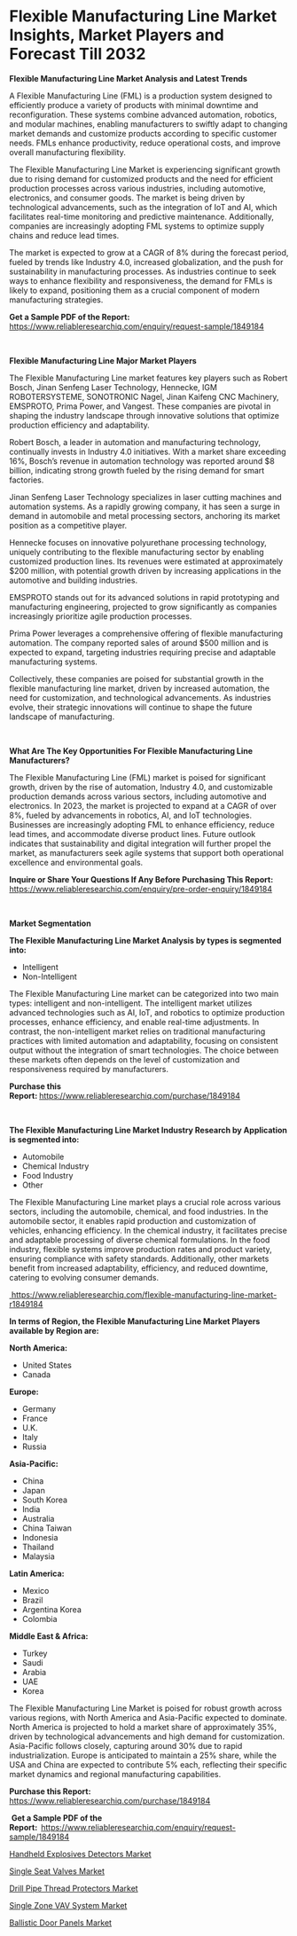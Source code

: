 <p><h1>Flexible Manufacturing Line Market Insights, Market Players and Forecast Till 2032</h1></p><p><strong>Flexible Manufacturing Line Market Analysis and Latest Trends</strong></p>
<p><p>A Flexible Manufacturing Line (FML) is a production system designed to efficiently produce a variety of products with minimal downtime and reconfiguration. These systems combine advanced automation, robotics, and modular machines, enabling manufacturers to swiftly adapt to changing market demands and customize products according to specific customer needs. FMLs enhance productivity, reduce operational costs, and improve overall manufacturing flexibility.</p><p>The Flexible Manufacturing Line Market is experiencing significant growth due to rising demand for customized products and the need for efficient production processes across various industries, including automotive, electronics, and consumer goods. The market is being driven by technological advancements, such as the integration of IoT and AI, which facilitates real-time monitoring and predictive maintenance. Additionally, companies are increasingly adopting FML systems to optimize supply chains and reduce lead times.</p><p>The market is expected to grow at a CAGR of 8% during the forecast period, fueled by trends like Industry 4.0, increased globalization, and the push for sustainability in manufacturing processes. As industries continue to seek ways to enhance flexibility and responsiveness, the demand for FMLs is likely to expand, positioning them as a crucial component of modern manufacturing strategies.</p></p>
<p><strong>Get a Sample PDF of the Report:&nbsp;</strong> <a href="https://www.reliableresearchiq.com/enquiry/request-sample/1849184?utm_campaign=104&utm_medium=2&utm_source=Github&utm_content=ia&utm_term=22022025&utm_id=flexible-manufacturing-line">https://www.reliableresearchiq.com/enquiry/request-sample/1849184</a></p>
<p>&nbsp;</p>
<p><strong>Flexible Manufacturing Line Major Market Players</strong></p>
<p><p>The Flexible Manufacturing Line market features key players such as Robert Bosch, Jinan Senfeng Laser Technology, Hennecke, IGM ROBOTERSYSTEME, SONOTRONIC Nagel, Jinan Kaifeng CNC Machinery, EMSPROTO, Prima Power, and Vangest. These companies are pivotal in shaping the industry landscape through innovative solutions that optimize production efficiency and adaptability.</p><p>Robert Bosch, a leader in automation and manufacturing technology, continually invests in Industry 4.0 initiatives. With a market share exceeding 16%, Bosch’s revenue in automation technology was reported around $8 billion, indicating strong growth fueled by the rising demand for smart factories.</p><p>Jinan Senfeng Laser Technology specializes in laser cutting machines and automation systems. As a rapidly growing company, it has seen a surge in demand in automobile and metal processing sectors, anchoring its market position as a competitive player.</p><p>Hennecke focuses on innovative polyurethane processing technology, uniquely contributing to the flexible manufacturing sector by enabling customized production lines. Its revenues were estimated at approximately $200 million, with potential growth driven by increasing applications in the automotive and building industries.</p><p>EMSPROTO stands out for its advanced solutions in rapid prototyping and manufacturing engineering, projected to grow significantly as companies increasingly prioritize agile production processes.</p><p>Prima Power leverages a comprehensive offering of flexible manufacturing automation. The company reported sales of around $500 million and is expected to expand, targeting industries requiring precise and adaptable manufacturing systems.</p><p>Collectively, these companies are poised for substantial growth in the flexible manufacturing line market, driven by increased automation, the need for customization, and technological advancements. As industries evolve, their strategic innovations will continue to shape the future landscape of manufacturing.</p></p>
<p>&nbsp;</p>
<p><strong>What Are The Key Opportunities For Flexible Manufacturing Line Manufacturers?</strong></p>
<p><p>The Flexible Manufacturing Line (FML) market is poised for significant growth, driven by the rise of automation, Industry 4.0, and customizable production demands across various sectors, including automotive and electronics. In 2023, the market is projected to expand at a CAGR of over 8%, fueled by advancements in robotics, AI, and IoT technologies. Businesses are increasingly adopting FML to enhance efficiency, reduce lead times, and accommodate diverse product lines. Future outlook indicates that sustainability and digital integration will further propel the market, as manufacturers seek agile systems that support both operational excellence and environmental goals.</p></p>
<p><strong>Inquire or Share Your Questions If Any Before Purchasing This Report:</strong> <a href="https://www.reliableresearchiq.com/enquiry/pre-order-enquiry/1849184?utm_campaign=104&utm_medium=2&utm_source=Github&utm_content=ia&utm_term=22022025&utm_id=flexible-manufacturing-line">https://www.reliableresearchiq.com/enquiry/pre-order-enquiry/1849184</a></p>
<p>&nbsp;</p>
<p><strong>Market Segmentation</strong></p>
<p><strong>The Flexible Manufacturing Line Market Analysis by types is segmented into:</strong></p>
<p><ul><li>Intelligent</li><li>Non-Intelligent</li></ul></p>
<p><p>The Flexible Manufacturing Line market can be categorized into two main types: intelligent and non-intelligent. The intelligent market utilizes advanced technologies such as AI, IoT, and robotics to optimize production processes, enhance efficiency, and enable real-time adjustments. In contrast, the non-intelligent market relies on traditional manufacturing practices with limited automation and adaptability, focusing on consistent output without the integration of smart technologies. The choice between these markets often depends on the level of customization and responsiveness required by manufacturers.</p></p>
<p><strong>Purchase this Report:&nbsp;</strong><a href="https://www.reliableresearchiq.com/purchase/1849184?utm_campaign=104&utm_medium=2&utm_source=Github&utm_content=ia&utm_term=22022025&utm_id=flexible-manufacturing-line">https://www.reliableresearchiq.com/purchase/1849184</a></p>
<p>&nbsp;</p>
<p><strong>The Flexible Manufacturing Line Market Industry Research by Application is segmented into:</strong></p>
<p><ul><li>Automobile</li><li>Chemical Industry</li><li>Food Industry</li><li>Other</li></ul></p>
<p><p>The Flexible Manufacturing Line market plays a crucial role across various sectors, including the automobile, chemical, and food industries. In the automobile sector, it enables rapid production and customization of vehicles, enhancing efficiency. In the chemical industry, it facilitates precise and adaptable processing of diverse chemical formulations. In the food industry, flexible systems improve production rates and product variety, ensuring compliance with safety standards. Additionally, other markets benefit from increased adaptability, efficiency, and reduced downtime, catering to evolving consumer demands.</p></p>
<p><a href="https://www.reliableresearchiq.com/flexible-manufacturing-line-market-r1849184?utm_campaign=104&utm_medium=2&utm_source=Github&utm_content=ia&utm_term=22022025&utm_id=flexible-manufacturing-line">&nbsp;https://www.reliableresearchiq.com/flexible-manufacturing-line-market-r1849184</a></p>
<p><strong>In terms of Region, the Flexible Manufacturing Line Market Players available by Region are:</strong></p>
<p>
    <p> <strong> North America: </strong>
        <ul>
            <li>United States</li>
            <li>Canada</li>
        </ul>
        </p> 
    <p> <strong> Europe: </strong>
        <ul>
            <li>Germany</li>
            <li>France</li>
            <li>U.K.</li>
            <li>Italy</li>
            <li>Russia</li>
        </ul>
        </p> 
    <p> <strong> Asia-Pacific: </strong>
        <ul>
            <li>China</li>
            <li>Japan</li>
            <li>South Korea</li>
            <li>India</li>
            <li>Australia</li>
            <li>China Taiwan</li>
            <li>Indonesia</li>
            <li>Thailand</li>
            <li>Malaysia</li>
        </ul>
        </p> 
    <p> <strong> Latin America: </strong>
        <ul>
            <li>Mexico</li>
            <li>Brazil</li>
            <li>Argentina Korea</li>
            <li>Colombia</li>
        </ul>
        </p> 
    <p> <strong> Middle East & Africa: </strong>
        <ul>
            <li>Turkey</li>
            <li>Saudi</li>
            <li>Arabia</li>
            <li>UAE</li>
            <li>Korea</li>
        </ul>
    </p>
    </p>
<p><p>The Flexible Manufacturing Line Market is poised for robust growth across various regions, with North America and Asia-Pacific expected to dominate. North America is projected to hold a market share of approximately 35%, driven by technological advancements and high demand for customization. Asia-Pacific follows closely, capturing around 30% due to rapid industrialization. Europe is anticipated to maintain a 25% share, while the USA and China are expected to contribute 5% each, reflecting their specific market dynamics and regional manufacturing capabilities.</p></p>
<p><strong>Purchase this Report: </strong><a href="https://www.reliableresearchiq.com/purchase/1849184?utm_campaign=104&utm_medium=2&utm_source=Github&utm_content=ia&utm_term=22022025&utm_id=flexible-manufacturing-line">https://www.reliableresearchiq.com/purchase/1849184</a></p>
<p>&nbsp;<strong>Get a Sample PDF of the Report:&nbsp;&nbsp;</strong><a href="https://www.reliableresearchiq.com/enquiry/request-sample/1849184?utm_campaign=104&utm_medium=2&utm_source=Github&utm_content=ia&utm_term=22022025&utm_id=flexible-manufacturing-line">https://www.reliableresearchiq.com/enquiry/request-sample/1849184</a></p>
<p><strong></strong></p>
<p><p><a href="https://github.com/wyettillesr4/Market-Research-Report-List-1/blob/main/handheld-explosives-detectors-market.md?utm_campaign=104&utm_medium=2&utm_source=Github&utm_content=ia&utm_term=22022025&utm_id=flexible-manufacturing-line">Handheld Explosives Detectors Market</a></p><p><a href="https://github.com/licuprelloxb/Market-Research-Report-List-1/blob/main/single-seat-valves-market.md?utm_campaign=104&utm_medium=2&utm_source=Github&utm_content=ia&utm_term=22022025&utm_id=flexible-manufacturing-line">Single Seat Valves Market</a></p><p><a href="https://github.com/castinchondo/Market-Research-Report-List-1/blob/main/drill-pipe-thread-protectors-market.md?utm_campaign=104&utm_medium=2&utm_source=Github&utm_content=ia&utm_term=22022025&utm_id=flexible-manufacturing-line">Drill Pipe Thread Protectors Market</a></p><p><a href="https://github.com/fraryatena85/Market-Research-Report-List-1/blob/main/single-zone-vav-system-market.md?utm_campaign=104&utm_medium=2&utm_source=Github&utm_content=ia&utm_term=22022025&utm_id=flexible-manufacturing-line">Single Zone VAV System Market</a></p><p><a href="https://github.com/bufkamaiahi7/Market-Research-Report-List-1/blob/main/ballistic-door-panels-market.md?utm_campaign=104&utm_medium=2&utm_source=Github&utm_content=ia&utm_term=22022025&utm_id=flexible-manufacturing-line">Ballistic Door Panels Market</a></p></p>